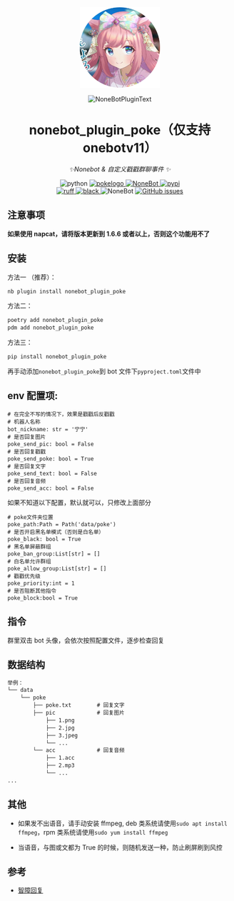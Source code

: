 <!-- markdownlint-disable MD026 MD031 MD033 MD036 MD041 MD046 -->
<div align="center">
  <img src="https://raw.githubusercontent.com/Agnes4m/nonebot_plugin_l4d2_server/main/image/logo.png" width="180" height="180"  alt="AgnesDigitalLogo">
  <br>
  <p><img src="https://s2.loli.net/2022/06/16/xsVUGRrkbn1ljTD.png" width="240" alt="NoneBotPluginText"></p>
</div>

<div align="center">

# nonebot_plugin_poke（仅支持 onebotv11）

_✨Nonebot & 自定义戳戳群聊事件 ✨_

<img src="https://img.shields.io/badge/python-3.9+-blue?logo=python&logoColor=edb641" alt="python">
<a href ="LICENSE">
<img src="https://img.shields.io/github/license/Agnes4m/nonebot_plugin_poke" alt="pokelogo">
<img src="https://img.shields.io/badge/nonebot-2.1.0+-red.svg" alt="NoneBot">
<a href="https://pypi.python.org/pypi/nonebot_plugin_l4d2_server">

<a href="https://pypi.python.org/pypi/nonebot_plugin_poke">
        <img src="https://img.shields.io/pypi/v/nonebot_plugin_poke.svg" alt="pypi">
</a>
</br>
<a href="https://github.com/astral-sh/ruff">
<img src="https://img.shields.io/endpoint?url=https://raw.githubusercontent.com/charliermarsh/ruff/main/assets/badge/v2.json" alt="ruff">
</a>
<a href="https://github.com/psf/black">
<img src="https://img.shields.io/badge/code%20style-black-000000.svg?logo=python&logoColor=edb641" alt="black">
</a>
<img src="https://img.shields.io/badge/alconna-0.58.3+-red.svg" alt="NoneBot">

<a href="https://github.com/Agnes4m/nonebot_plugin_poke/issues">
        <img alt="GitHub issues" src="https://img.shields.io/github/issues/Agnes4m/nonebot_plugin_poke" alt="issues">
</a>
</div>

## 注意事项

**如果使用 napcat，请将版本更新到 1.6.6 或者以上，否则这个功能用不了**

## 安装

方法一 （推荐）：

```bash
nb plugin install nonebot_plugin_poke
```

方法二：

```bash
poetry add nonebot_plugin_poke
pdm add nonebot_plugin_poke
```

方法三：

```bash
pip install nonebot_plugin_poke
```

再手动添加`nonebot_plugin_poke`到 bot 文件下`pyproject.toml`文件中

## env 配置项:

    # 在完全不写的情况下，效果是戳戳后反戳戳
    # 机器人名称
    bot_nickname: str = '宁宁'
    # 是否回复图片
    poke_send_pic: bool = False
    # 是否回复戳戳
    poke_send_poke: bool = True
    # 是否回复文字
    poke_send_text: bool = False
    # 是否回复音频
    poke_send_acc: bool = False

如果不知道以下配置，默认就可以，只修改上面部分

    # poke文件夹位置
    poke_path:Path = Path('data/poke')
    # 是否开启黑名单模式（否则是白名单）
    poke_black: bool = True
    # 黑名单屏蔽群组
    poke_ban_group:List[str] = []
    # 白名单允许群组
    poke_allow_group:List[str] = []
    # 戳戳优先级
    poke_priority:int = 1
    # 是否阻断其他指令
    poke_block:bool = True

## 指令

群里双击 bot 头像，会依次按照配置文件，逐步检查回复

## 数据结构

```txt
举例：
└── data
    └── poke
        ├── poke.txt        # 回复文字
        ├── pic             # 回复图片
            ├── 1.png
            ├── 2.jpg
            ├── 3.jpeg
            └── ...
        └── acc             # 回复音频
            ├── 1.acc
            ├── 2.mp3
            └── ...
...
```

## 其他

- 如果发不出语音，请手动安装 ffmpeg, deb 类系统请使用`sudo apt install ffmpeg`，rpm 类系统请使用`sudo yum install ffmpeg`

- 当语音，与图或文都为 True 的时候，则随机发送一种，防止刷屏刷到风控

## 参考

- [智障回复](https://github.com/Special-Week/nonebot_plugin_smart_reply)
